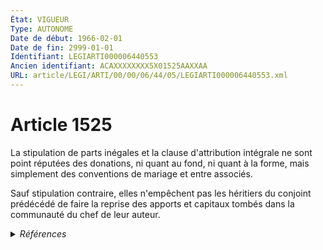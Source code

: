 ```yaml
---
État: VIGUEUR
Type: AUTONOME
Date de début: 1966-02-01
Date de fin: 2999-01-01
Identifiant: LEGIARTI000006440553
Ancien identifiant: ACAXXXXXXXX5X01525AAXXAA
URL: article/LEGI/ARTI/00/00/06/44/05/LEGIARTI000006440553.xml
---
```


<h1>Article 1525</h1>

La stipulation de parts inégales et la clause d'attribution intégrale ne sont
point réputées des donations, ni quant au fond, ni quant à la forme, mais
simplement des conventions de mariage et entre associés.<br />

Sauf stipulation contraire, elles n'empêchent pas les héritiers du conjoint
prédécédé de faire la reprise des apports et capitaux tombés dans la communauté
du chef de leur auteur.


<details>
  <summary><em>Références</em></summary>

  <h2>Textes faisant référence à l'article</h2>
  
  <ul>
    <li>
      <a href="https://legal.tricoteuses.fr//redirection/JORFTEXT000000503950?vers=git&vers=legifrance">Loi n°65-570 du 13 juillet 1965 PORTANT REFORME DES REGIMES MATRIMONIAUX</a> CODIFICATION cible
    </li>
  </ul>
  
  <h2>Références faites par l'article</h2>
  
  <ul>
    <li>
      1965-07-13 CODIFICATION source <a href="https://legal.tricoteuses.fr//redirection/JORFTEXT000000503950?vers=git&vers=legifrance">Loi n°65-570 du 13 juillet 1965 PORTANT REFORME DES REGIMES MATRIMONIAUX</a>
    </li>
  </ul>
</details>
